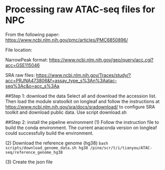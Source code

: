 # Processing raw ATAC-seq files for NPC
From the following paper: https://www.ncbi.nlm.nih.gov/pmc/articles/PMC6850896/

File location: 

NarrowPeak format: 	https://www.ncbi.nlm.nih.gov/geo/query/acc.cgi?acc=GSE115046

SRA raw files: https://www.ncbi.nlm.nih.gov/Traces/study/?acc=PRJNA473806&f=assay_type_s%3An%3Aatac-seq%3Ac&o=acc_s%3Aa

##Step 1: download the data
Select all and download the accession list. Then load the module sratoolkit on longleaf 
and follow the instructions at https://www.ncbi.nlm.nih.gov/sra/docs/sradownload/ to configure SRA toolkit and download public data.
Use script download.sh


##Step 2: install the pipeline environment
(1) Follow the instruction file to build the conda environment. The current anaconda version on longleaf could successfully build the environment.

(2) Download the reference genome (hg38)
`bash scripts/download_genome_data.sh hg38 /pine/scr/t/i/tianyou/ATAC-seq/reference_genome_hg38`

(3) Create the json file
